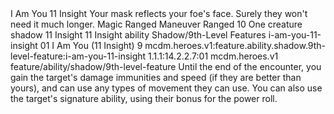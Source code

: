 <ability>
  <name>I Am You</name>
  <cost>11 Insight</cost>
  <flavor>Your mask reflects your foe&apos;s face. Surely they won&apos;t need it much longer.</flavor>
  <keywords>
    <keyword>Magic</keyword>
    <keyword>Ranged</keyword>
  </keywords>
  <type>Maneuver</type>
  <distance>Ranged 10</distance>
  <target>One creature</target>
  <metadata>
    <class>shadow</class>
    <cost>11 Insight</cost>
    <cost_amount>11</cost_amount>
    <cost_resource>Insight</cost_resource>
    <feature_type>ability</feature_type>
    <file_dpath>Shadow/9th-Level Features</file_dpath>
    <item_id>i-am-you-11-insight</item_id>
    <item_index>01</item_index>
    <item_name>I Am You (11 Insight)</item_name>
    <level>9</level>
    <scc>mcdm.heroes.v1:feature.ability.shadow.9th-level-feature:i-am-you-11-insight</scc>
    <scdc>1.1.1:14.2.2.7:01</scdc>
    <source>mcdm.heroes.v1</source>
    <type>feature/ability/shadow/9th-level-feature</type>
  </metadata>
  <effects>
    <effect type="mundane">Until the end of the encounter, you gain the target&apos;s damage immunities and speed (if they are better than yours), and can use any types of movement they can use. You can also use the target&apos;s signature ability, using their bonus for the power roll.</effect>
  </effects>
</ability>
